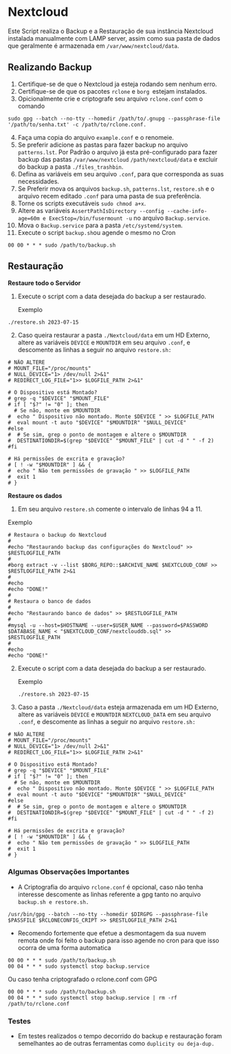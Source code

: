 # **Nextcloud**

Este Script realiza o Backup e a Restauração de sua instância Nextcloud instalada manualmente com LAMP server, assim como sua pasta de dados que geralmente é armazenada em `/var/www/nextcloud/data`.

## **Realizando Backup**

 1. Certifique-se de que o Nextcloud ja esteja rodando sem nenhum erro.
 2. Certifique-se de que os pacotes `rclone` e  `borg `estejam instalados. 
 3. Opicionalmente crie e criptografe seu arquivo `rclone.conf` com o comando
 ````
 sudo gpg --batch --no-tty --homedir /path/to/.gnupg --passphrase-file '/path/to/senha.txt' -c /path/to/rclone.conf.
 ````
 4. Faça uma copia do arquivo `example.conf` e o renomeie.
 5. Se preferir adicione as pastas para fazer backup no arquivo `patterns.lst`. Por Padrão o arquivo já esta pré-configurado para fazer backup das pastas `/var/www/nextcloud` `/path/nextcloud/data` e excluir do backup a pasta `./files_trashbin`.
 6. Defina as variáveis em seu arquivo `.conf`, para que corresponda as suas necessidades.
 7. Se Preferir mova os arquivos `backup.sh`, `patterns.lst`, `restore.sh` e o arquivo recem editado `.conf` para uma pasta de sua preferência.
 8. Torne os scripts executáveis `sudo chmod a+x`.
 9. Altere as variáveis `AssertPathIsDirectory --config --cache-info-age=60m e ExecStop=/bin/fusermount -u` no arquivo `Backup.service`.
 10. Mova o `Backup.service` para a pasta `/etc/systemd/system`.
 11. Execute o script `backup.sh`ou agende o mesmo no Cron 
 ````
 00 00 * * * sudo /path/to/backup.sh
 ```` 

## **Restauração**

**Restaure todo o Servidor**


 1. Execute o script com a data desejada do backup a ser restaurado.

    Exemplo
   ```
   ./restore.sh 2023-07-15
   ```
 2. Caso queira restaurar a pasta `./Nextcloud/data` em um HD Externo, altere as variáveis `DEVICE` e `MOUNTDIR` em seu arquivo `.conf`, e descomente as linhas a seguir no arquivo `restore.sh:` 
```
# NÃO ALTERE
# MOUNT_FILE="/proc/mounts"
# NULL_DEVICE="1> /dev/null 2>&1"
# REDIRECT_LOG_FILE="1>> $LOGFILE_PATH 2>&1"

# O Dispositivo está Montado?
# grep -q "$DEVICE" "$MOUNT_FILE"
# if [ "$?" != "0" ]; then
  # Se não, monte em $MOUNTDIR
#  echo " Dispositivo não montado. Monte $DEVICE " >> $LOGFILE_PATH
#  eval mount -t auto "$DEVICE" "$MOUNTDIR" "$NULL_DEVICE"
#else
#  # Se sim, grep o ponto de montagem e altere o $MOUNTDIR
#  DESTINATIONDIR=$(grep "$DEVICE" "$MOUNT_FILE" | cut -d " " -f 2)
#fi

# Há permissões de excrita e gravação?
# [ ! -w "$MOUNTDIR" ] && {
#  echo " Não tem permissões de gravação " >> $LOGFILE_PATH
#  exit 1
# }
```
**Restaure os dados**

1. Em seu arquivo `restore.sh` comente o intervalo de linhas 94 a 11. 

Exemplo
```
# Restaura o backup do Nextcloud 
# 
#echo "Restaurando backup das configurações do Nextcloud" >> $RESTLOGFILE_PATH
#
#borg extract -v --list $BORG_REPO::$ARCHIVE_NAME $NEXTCLOUD_CONF >> $RESTLOGFILE_PATH 2>&1
#
#echo
#echo "DONE!"
#
# Restaura o banco de dados 
#
#echo "Restaurando banco de dados" >> $RESTLOGFILE_PATH
#
#mysql -u --host=$HOSTNAME --user=$USER_NAME --password=$PASSWORD $DATABASE_NAME < "$NEXTCLOUD_CONF/nextclouddb.sql" >> $RESTLOGFILE_PATH
#
#echo
#echo "DONE!"
```

2. Execute o script com a data desejada do backup a ser restaurado.

    Exemplo
   ```
   ./restore.sh 2023-07-15
   ```
3. Caso a pasta `./Nextcloud/data` esteja armazenada em um HD Externo, altere as variáveis `DEVICE` e `MOUNTDIR` `NEXTCLOUD_DATA` em seu arquivo `.conf`, e descomente as linhas a seguir no arquivo `restore.sh:` 
```
# NÃO ALTERE
# MOUNT_FILE="/proc/mounts"
# NULL_DEVICE="1> /dev/null 2>&1"
# REDIRECT_LOG_FILE="1>> $LOGFILE_PATH 2>&1"

# O Dispositivo está Montado?
# grep -q "$DEVICE" "$MOUNT_FILE"
# if [ "$?" != "0" ]; then
  # Se não, monte em $MOUNTDIR
#  echo " Dispositivo não montado. Monte $DEVICE " >> $LOGFILE_PATH
#  eval mount -t auto "$DEVICE" "$MOUNTDIR" "$NULL_DEVICE"
#else
#  # Se sim, grep o ponto de montagem e altere o $MOUNTDIR
#  DESTINATIONDIR=$(grep "$DEVICE" "$MOUNT_FILE" | cut -d " " -f 2)
#fi

# Há permissões de excrita e gravação?
# [ ! -w "$MOUNTDIR" ] && {
#  echo " Não tem permissões de gravação " >> $LOGFILE_PATH
#  exit 1
# }
```

### Algumas Observações Importantes 

   - A Criptografia do arquivo `rclone.conf` é opcional, caso não tenha interesse descomente as linhas referente a gpg tanto no arquivo `backup.sh e restore.sh.`
 ```
/usr/bin/gpg --batch --no-tty --homedir $DIRGPG --passphrase-file $PASSFILE $RCLONECONFIG_CRIPT >> $RESTLOGFILE_PATH 2>&1
```
   - Recomendo fortemente que efetue a desmontagem da sua nuvem remota onde foi feito o backup para isso agende no cron para que isso ocorra de uma forma automatica
 ````
 00 00 * * * sudo /path/to/backup.sh
 00 04 * * * sudo systemctl stop backup.service
 ````
Ou caso tenha criptografado o rclone.conf com GPG
 ````
 00 00 * * * sudo /path/to/backup.sh
 00 04 * * * sudo systemctl stop backup.service | rm -rf /path/to/rclone.conf
 ````
### Testes

 - Em testes realizados o tempo decorrido do backup e restauração foram semelhantes ao de outras ferramentas como `duplicity ou deja-dup.`

 
